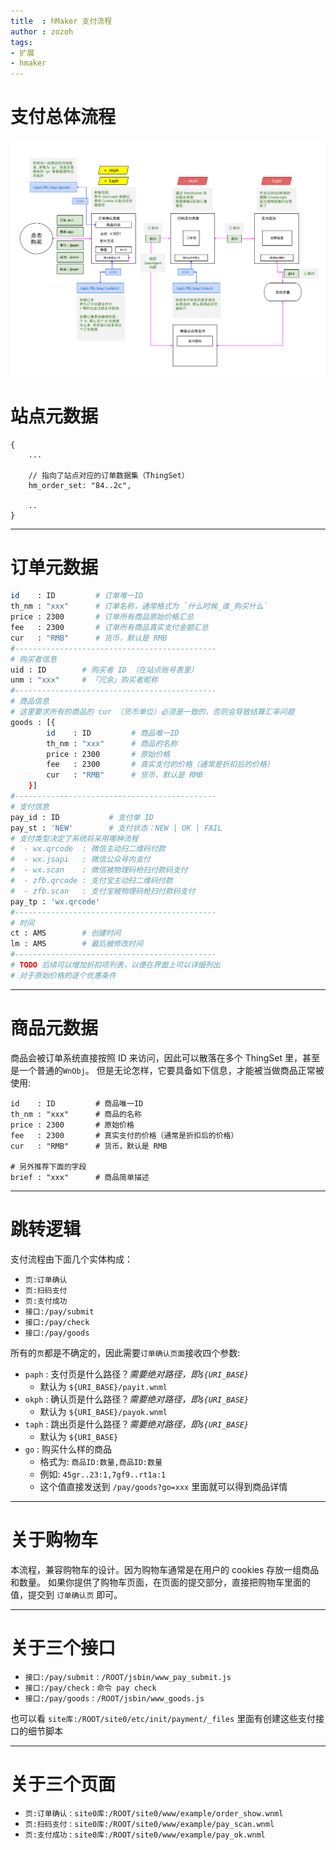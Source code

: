 ```yaml
---
title  : hMaker 支付流程
author : zozoh
tags:
- 扩展
- hmaker
---
```


# 支付总体流程

![](hm_payment_overview.png)

# 站点元数据

```
{
    ...

    // 指向了站点对应的订单数据集（ThingSet）
    hm_order_set: "84..2c",

    ..
}
```

-----------------------------------------------
# 订单元数据

```bash
id    : ID         # 订单唯一ID
th_nm : "xxx"      # 订单名称，通常格式为 `什么时候_谁_购买什么`
price : 2300       # 订单所有商品原始价格汇总
fee   : 2300       # 订单所有商品真实支付金额汇总
cur   : "RMB"      # 货币，默认是 RMB
#---------------------------------------------
# 购买者信息
uid : ID        # 购买者 ID （在站点账号表里）
unm : "xxx"     # 「冗余」购买者昵称
#---------------------------------------------
# 商品信息
# 这里要求所有的商品的 cur （货币单位）必须是一致的，否则会导致结算汇率问题
goods : [{
        id    : ID         # 商品唯一ID
        th_nm : "xxx"      # 商品的名称
        price : 2300       # 原始价格
        fee   : 2300       # 真实支付的价格（通常是折扣后的价格）
        cur   : "RMB"      # 货币，默认是 RMB
    }]
#---------------------------------------------
# 支付信息
pay_id : ID           # 支付单 ID
pay_st : 'NEW'        # 支付状态：NEW | OK | FAIL
# 支付类型决定了系统将采用哪种流程
#  - wx.qrcode  : 微信主动扫二维码付款
#  - wx.jsapi   : 微信公众号内支付
#  - wx.scan    : 微信被物理码枪扫付款码支付
#  - zfb.qrcode : 支付宝主动扫二维码付款
#  - zfb.scan   : 支付宝被物理码枪扫付款码支付
pay_tp : 'wx.qrcode' 
#---------------------------------------------
# 时间
ct : AMS        # 创建时间
lm : AMS        # 最后被修改时间
#---------------------------------------------
# TODO 后续可以增加折扣项列表，以便在界面上可以详细列出
# 对于原始价格的逐个优惠条件
```

-----------------------------------------------
# 商品元数据

商品会被订单系统直接按照 ID 来访问，因此可以散落在多个 ThingSet 里，甚至是一个普通的`WnObj`。
但是无论怎样，它要具备如下信息，才能被当做商品正常被使用:

```
id    : ID         # 商品唯一ID
th_nm : "xxx"      # 商品的名称
price : 2300       # 原始价格
fee   : 2300       # 真实支付的价格（通常是折扣后的价格）
cur   : "RMB"      # 货币，默认是 RMB

# 另外推荐下面的字段
brief : "xxx"      # 商品简单描述
```

-----------------------------------------------
# 跳转逻辑

支付流程由下面几个实体构成：

- `页:订单确认`
- `页:扫码支付`
- `页:支付成功`
- `接口:/pay/submit`
- `接口:/pay/check`
- `接口:/pay/goods`

所有的`页`都是不确定的，因此需要`订单确认页面`接收四个参数:

- `paph` : 支付页是什么路径？*需要绝对路径，即`${URI_BASE}`*
    + 默认为 `${URI_BASE}/payit.wnml`
- `okph` : 确认页是什么路径？*需要绝对路径，即`${URI_BASE}`*
    + 默认为 `${URI_BASE}/payok.wnml` 
- `taph` : 跳出页是什么路径？*需要绝对路径，即`${URI_BASE}`*
    + 默认为 `${URI_BASE}` 
- `go` : 购买什么样的商品
    + 格式为: `商品ID:数量,商品ID:数量`
    + 例如: `45gr..23:1,7gf9..rt1a:1`
    + 这个值直接发送到 `/pay/goods?go=xxx` 里面就可以得到商品详情


-----------------------------------------------
# 关于购物车

本流程，兼容购物车的设计。因为购物车通常是在用户的 cookies 存放一组商品和数量。
如果你提供了购物车页面，在页面的提交部分，直接把购物车里面的值，提交到 `订单确认页` 即可。

-----------------------------------------------
# 关于三个接口

- `接口:/pay/submit` : `/ROOT/jsbin/www_pay_submit.js`
- `接口:/pay/check`  : `命令 pay check`
- `接口:/pay/goods`  : `/ROOT/jsbin/www_goods.js`

也可以看 `site库:/ROOT/site0/etc/init/payment/_files` 里面有创建这些支付接口的细节脚本

-----------------------------------------------
# 关于三个页面

- `页:订单确认` : `site0库:/ROOT/site0/www/example/order_show.wnml`
- `页:扫码支付` : `site0库:/ROOT/site0/www/example/pay_scan.wnml`
- `页:支付成功` : `site0库:/ROOT/site0/www/example/pay_ok.wnml`




